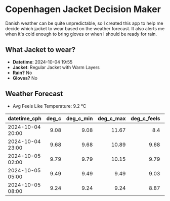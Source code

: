 
# Copenhagen Jacket Decision Maker

Danish weather can be quite unpredictable, so I created this app to help me decide which jacket to wear based on the weather forecast. 
It also alerts me when it's cold enough to bring gloves or when I should be ready for rain.

## What Jacket to wear?

- **Datetime**: 2024-10-04 19:55
- **Jacket**: Regular Jacket with Warm Layers
- **Rain?** No
- **Gloves?** No

## Weather Forecast
- Avg Feels Like Temperature: 9.2 °C

| datetime_cph     |   deg_c |   deg_c_min |   deg_c_max |   deg_c_feels | weather   | wind   | rain   |
|:-----------------|--------:|------------:|------------:|--------------:|:----------|:-------|:-------|
| 2024-10-04 20:00 |    9.08 |        9.08 |       11.67 |          8.4  | Clear     | Low    | None   |
| 2024-10-04 23:00 |    9.68 |        9.68 |       10.89 |          9.68 | Clear     | Low    | None   |
| 2024-10-05 02:00 |    9.79 |        9.79 |       10.15 |          9.79 | Clear     | Low    | None   |
| 2024-10-05 05:00 |    9.49 |        9.49 |        9.49 |          9.03 | Clear     | Low    | None   |
| 2024-10-05 08:00 |    9.24 |        9.24 |        9.24 |          8.87 | Clear     | Low    | None   |
        